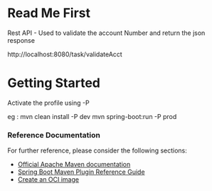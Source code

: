 # Read Me First

Rest API - Used to validate the account Number and 
return the json response

http://localhost:8080/task/validateAcct

# Getting Started
Activate the profile  using -P

eg : mvn clean install -P dev
     mvn spring-boot:run -P prod

### Reference Documentation
For further reference, please consider the following sections:

* [Official Apache Maven documentation](https://maven.apache.org/guides/index.html)
* [Spring Boot Maven Plugin Reference Guide](https://docs.spring.io/spring-boot/docs/2.5.0/maven-plugin/reference/html/)
* [Create an OCI image](https://docs.spring.io/spring-boot/docs/2.5.0/maven-plugin/reference/html/#build-image)

